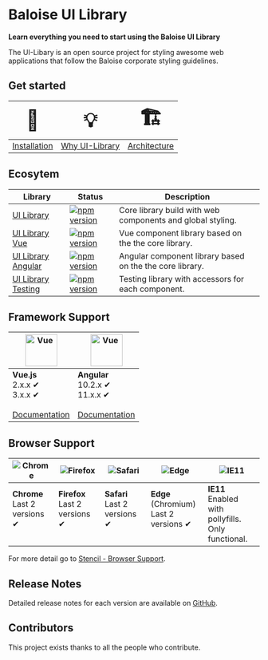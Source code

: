 # Baloise UI Library

**Learn everything you need to start using the Baloise UI Library**

The UI-Libary is an open source project for styling awesome web applications that follow the Baloise corporate styling guidelines.

## Get started

|  <span style="font-size: 2.5em;">🧰</span>   | <span style="font-size: 2.5em;">💡</span> |  <span style="font-size: 2.5em;">🏗️</span>   |
| :------------------------------------------: | :---------------------------------------: | :------------------------------------------: |
| [Installation](introduction/installation.md) |   [Why UI-Library](introduction/why.md)   | [Architecture](introduction/architecture.md) |

## Ecosytem

| Library                                    | Status                                                                                                                                   | Description                                                |
| ------------------------------------------ | ---------------------------------------------------------------------------------------------------------------------------------------- | ---------------------------------------------------------- |
| [UI Library](introduction/html5)           | [![npm version](https://badge.fury.io/js/%40baloise%2Fui-library.svg)](https://badge.fury.io/js/%40baloise%2Fui-library)                 | Core library build with web components and global styling. |
| [UI Library Vue](introduction/vue)         | [![npm version](https://badge.fury.io/js/%40baloise%2Fui-library-vue.svg)](https://badge.fury.io/js/%40baloise%2Fui-library-vue)         | Vue component library based on the the core library.       |
| [UI Library Angular](introduction/angular) | [![npm version](https://badge.fury.io/js/%40baloise%2Fui-library-angular.svg)](https://badge.fury.io/js/%40baloise%2Fui-library-angular) | Angular component library based on the the core library.   |
| [UI Library Testing](testing/installation) | [![npm version](https://badge.fury.io/js/%40baloise%2Fui-library-testing.svg)](https://badge.fury.io/js/%40baloise%2Fui-library-testing) | Testing library with accessors for each component.         |

## Framework Support

<table>
  <thead>
    <tr>
    <th><img style="width: 64px;" src="https://vuejs.org/images/logo.png" data-origin="https://vuejs.org/images/logo.png" alt="Vue"></th>
    <th><img style="width: 64px;" src="https://angular.io/assets/images/logos/angular/angular.svg" data-origin="https://angular.io/assets/images/logos/angular/angular.svg" alt="Vue"></th>
    </tr>
  </thead>
<tbody>
<tr>
<td>
    <strong>Vue.js</strong><br>
    2.x.x ✔<br>
    3.x.x ✔<br><br>
    <a href="#/introduction/vue">Documentation</a>
</td>
<td>
    <strong>Angular</strong><br>
    10.2.x ✔<br>
    11.x.x ✔<br><br>
    <a href="#/introduction/angular">Documentation</a>
</td>
</tr>
</tbody>
</table>

## Browser Support

| ![Chrome](https://raw.githubusercontent.com/alrra/browser-logos/master/src/chrome/chrome_48x48.png) | ![Firefox](https://raw.githubusercontent.com/alrra/browser-logos/master/src/firefox/firefox_48x48.png) | ![Safari](https://raw.githubusercontent.com/alrra/browser-logos/master/src/safari/safari_48x48.png) | ![Edge](https://raw.githubusercontent.com/alrra/browser-logos/master/src/edge/edge_48x48.png) | ![IE11](https://raw.githubusercontent.com/alrra/browser-logos/main/src/archive/internet-explorer_9-11/internet-explorer_9-11_48x48.png) |
| --------------------------------------------------------------------------------------------------- | ------------------------------------------------------------------------------------------------------ | --------------------------------------------------------------------------------------------------- | --------------------------------------------------------------------------------------------- | --------------------------------------------------------------------------------------------------------------------------------------- |
| **Chrome**<br />Last 2 versions ✔<br /><br />                                                       | **Firefox**<br />Last 2 versions ✔<br /><br />                                                         | **Safari**<br />Last 2 versions ✔<br /><br />                                                       | **Edge** (Chromium)<br />Last 2 versions ✔<br /><br />                                        | **IE11**<br /> Enabled with pollyfills.<br /> Only functional.                                                                          |

For more detail go to [Stencil - Browser Support](https://stenciljs.com/docs/browser-support).

## Release Notes

Detailed release notes for each version are available on [GitHub](https://github.com/baloise/ui-library/blob/master/CHANGELOG.md).

## Contributors

This project exists thanks to all the people who contribute.

<section class="bal-app">
    <div id="docs-contributors" class="docs-contributors"></div>
</section>

<script type="text/javascript">
    var today = new Date();
    var y = today.getFullYear();
    var m = today.getMonth();
    var d = today.getDate();
    var dateString = "" + d + "." + m + "." + y;
    var storageKey = "bal-ui-library";
    var jsonString = localStorage.getItem(storageKey);

    function render(html) {
        document.getElementById("docs-contributors").innerHTML = html
    }
    
    function loadContributors() {
        var url = "https://api.github.com/repos/baloise/ui-library/contributors";
        var xhttp = new XMLHttpRequest();
        xhttp.onreadystatechange = function() {
            if (this.readyState == 4 && this.status == 200) {
                var contributors = JSON.parse(xhttp.responseText)
                    .filter(function (c) {
                        return c.type === "User";
                    })
                    .map(function (c) {
                        var image = "<a href=\"" + c.html_url + "\" target=\"_blank\">"
                            + "<figure class=\"image is-64x64 has-tooltip\" data-tooltip=\"" + c.login + "\">"
                            + "<img class=\"is-rounded\" src=\""
                            + c.avatar_url 
                            + "\" alt=\""
                            + c.login 
                            + "\"></figure></a>";
                        return "<div class=\"docs-contributor\">" + image + "</div>";
                    }).join("");
    
                localStorage.setItem(storageKey, JSON.stringify({ date: dateString, html: contributors }))
                render(contributors)
            } else {
                render("")
            }
        };
        xhttp.open("GET", url, true);
        xhttp.send();
    }

    if(jsonString) {
        var data = JSON.parse(jsonString);
        if(data.date === dateString) {
            render(data.html)
        } else {
            loadContributors();
        }
    } else {
        loadContributors();
    }

</script>
